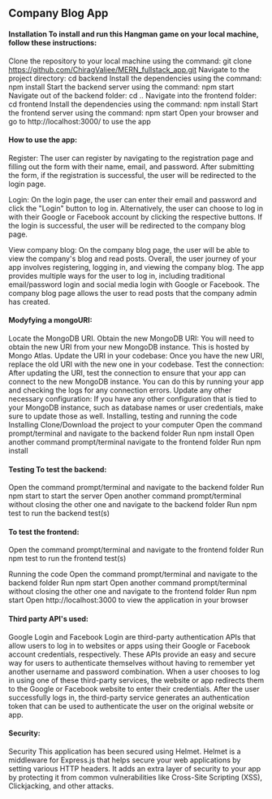<h2>Company Blog App</h2>

<h4>Installation To install and run this Hangman game on your local machine, follow these instructions:</h4>

Clone the repository to your local machine using the command: git clone https://github.com/ChiragValjee/MERN_fullstack_app.git
Navigate to the project directory: cd backend
Install the dependencies using the command: npm install 
Start the backend server using the command: npm start
Navigate out of the backend folder: cd ..
Navigate into the frontend folder: cd frontend
Install the dependencies using the command: npm install 
Start the frontend server using the command: npm start
Open your browser and go to http://localhost:3000/ to use the app

<h4>How to use the app:</h4>

Register:
The user can register by navigating to the registration page and filling out the form with their name, email, and password.
After submitting the form, if the registration is successful, the user will be redirected to the login page.

Login:
On the login page, the user can enter their email and password and click the "Login" button to log in.
Alternatively, the user can choose to log in with their Google or Facebook account by clicking the respective buttons.
If the login is successful, the user will be redirected to the company blog page.

View company blog:
On the company blog page, the user will be able to view the company's blog and read posts.
Overall, the user journey of your app involves registering, logging in, and viewing the company blog. The app provides multiple ways for the user to log in, including traditional email/password login and social media login with Google or Facebook. 
The company blog page allows the user to read posts that the company admin has created.

<h4>Modyfying a mongoURI:</h4>
Locate the MongoDB URI.
Obtain the new MongoDB URI: You will need to obtain the new URI from your new MongoDB instance. This is hosted by Mongo Atlas.
Update the URI in your codebase: Once you have the new URI, replace the old URI with the new one in your codebase. 
Test the connection: After updating the URI, test the connection to ensure that your app can connect to the new MongoDB instance. You can do this by running your app and checking the logs for any connection errors.
Update any other necessary configuration: If you have any other configuration that is tied to your MongoDB instance, such as database names or user credentials, make sure to update those as well.
Installing, testing and running the code Installing Clone/Download the project to your computer Open the command prompt/terminal and navigate to the backend folder Run npm install Open another command prompt/terminal navigate to the frontend folder Run npm install

<h4>Testing To test the backend: </h4>
Open the command prompt/terminal and navigate to the backend folder Run npm start to start the server Open another command prompt/terminal without closing the other one and navigate to the backend folder Run npm test to run the backend test(s)

<h4>To test the frontend:</h4>
Open the command prompt/terminal and navigate to the frontend folder Run npm test to run the frontend test(s)

Running the code Open the command prompt/terminal and navigate to the backend folder Run npm start Open another command prompt/terminal without closing the other one and navigate to the frontend folder Run npm start Open http://localhost:3000 to view the application in your browser

<h4>Third party API's used:</h4>
Google Login and Facebook Login are third-party authentication APIs that allow users to log in to websites or apps using their Google or Facebook account credentials, respectively. 
These APIs provide an easy and secure way for users to authenticate themselves without having to remember yet another username and password combination.
When a user chooses to log in using one of these third-party services, the website or app redirects them to the Google or Facebook website to enter their credentials. 
After the user successfully logs in, the third-party service generates an authentication token that can be used to authenticate the user on the original website or app.

<h4>Security:</h4>
Security This application has been secured using Helmet.
Helmet is a middleware for Express.js that helps secure your web applications by setting various HTTP headers. 
It adds an extra layer of security to your app by protecting it from common vulnerabilities like Cross-Site Scripting (XSS), Clickjacking, and other attacks.

